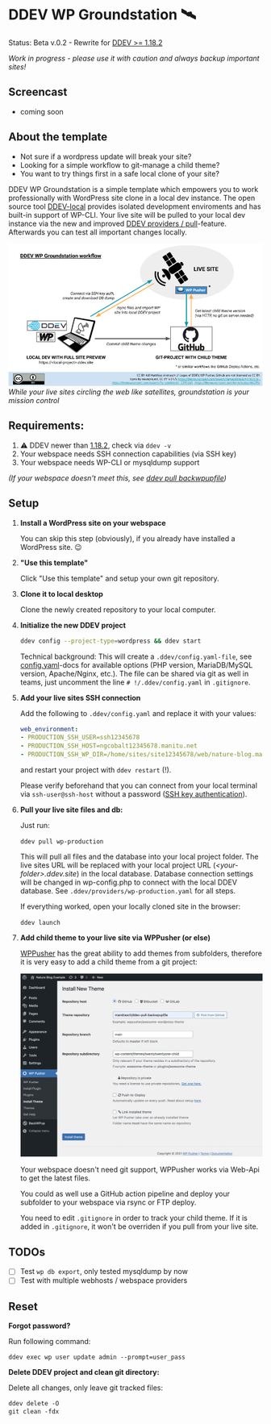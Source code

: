 # DDEV WP Groundstation 🛰️

Status: Beta v.0.2 - Rewrite for [DDEV >= 1.18.2](https://github.com/drud/ddev/releases/tag/v1.18.2)

*Work in progress - please use it with caution and always backup important sites!*

## Screencast

- coming soon

## About the template

- Not sure if a wordpress update will break your site?
- Looking for a simple workflow to git-manage a child theme?
- You want to try things first in a safe local clone of your site?

DDEV WP Groundstation is a simple template which empowers you to work professionally with WordPress site clone in a local dev instance. The open source tool [DDEV-local](https://ddev.readthedocs.io/en/stable/) provides isolated development enviroments and has built-in support of WP-CLI. Your live site will be pulled to your local dev instance via the new and improved [DDEV providers / pull](https://ddev.readthedocs.io/en/stable/users/providers/provider-introduction/)-feature. Afterwards you can test all important changes locally.


![Workflow overview](wp_groundstation.png)
<br>*While your live sites circling the web like satellites, groundstation is your mission control*

## Requirements:

1. ⚠️ DDEV newer than [1.18.2](https://github.com/drud/ddev/releases), check via `ddev -v`
1. Your webspace needs SSH connection capabilities (via SSH key)
1. Your webspace needs WP-CLI or mysqldump support

*(If your webspace doesn't meet this, see [ddev pull backwpupfile](https://github.com/mandrasch/ddev-pull-backwpupfile))*

## Setup

1. **Install a WordPress site on your webspace**

    You can skip this step (obviously), if you already have installed a WordPress site. 😉

2. **"Use this template"**

    Click "Use this template" and setup your own git repository.
    
3. **Clone it to local desktop**

     Clone the newly created repository to your local computer.

4. **Initialize the new DDEV project**

    ```bash
    ddev config --project-type=wordpress && ddev start
    ```

    Technical background: This will create a `.ddev/config.yaml-file`, see [config.yaml](https://ddev.readthedocs.io/en/stable/users/extend/config_yaml/)-docs for available options (PHP version, MariaDB/MySQL version, Apache/Nginx, etc.). The file can be shared via git as well in teams, just uncomment the line `# !/.ddev/config.yaml` in `.gitignore`.

5. **Add your live sites SSH connection**

    Add the following to `.ddev/config.yaml` and replace it with your values:

    ```yaml
    web_environment:
    - PRODUCTION_SSH_USER=ssh12345678
    - PRODUCTION_SSH_HOST=ngcobalt12345678.manitu.net
    - PRODUCTION_SSH_WP_DIR=/home/sites/site12345678/web/nature-blog.mandrasch.eu
    ```

    and restart your project with `ddev restart` (!).

    Please verify beforehand that you can connect from your local terminal via `ssh-user@ssh-host` without a password ([SSH key authentication](https://dev.to/risafj/ssh-key-authentication-for-absolute-beginners-in-plain-english-2m3f)).

6. **Pull your live site files and db:**
    
    Just run:
    
    `ddev pull wp-production`

    This will pull all files and the database into your local project folder. The live sites URL will be replaced with your local project URL (*\<your-folder\>.ddev.site*) in the local database. Database connection settings will be changed in wp-config.php to connect with the local DDEV database. See `.ddev/providers/wp-production.yaml` for all steps.

    If everything worked, open your locally cloned site in the browser:

    `ddev launch`

7. **Add child theme to your live site via WPPusher (or else)**

    [WPPusher](https://wppusher.com/) has the great ability to add themes from subfolders, therefore it is very easy to add a child theme from a git project:

    ![Workflow overview](wppusher_example.png)

    Your webspace doesn't need git support, WPPusher works via Web-Api to get the latest files.

    You could as well use a GitHub action pipeline and deploy your subfolder to your webspace via rsync or FTP deploy. 

    You need to edit `.gitignore` in order to track your child theme. If it is added in `.gitignore`, it won't be overriden if you pull from your live site.

## TODOs

- [ ] Test `wp db export`, only tested mysqldump by now
- [ ] Test with multiple webhosts / webspace providers

## Reset

**Forgot password?**

Run following command:

```shell
ddev exec wp user update admin --prompt=user_pass
```

**Delete DDEV project and clean git directory:** 

Delete all changes, only leave git tracked files:

```shell
ddev delete -O
git clean -fdx
```
